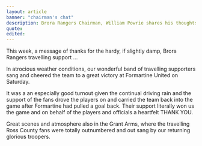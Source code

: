 ```yaml
---
layout: article
banner: "chairman's chat"
description: Brora Rangers Chairman, William Powrie shares his thoughts on all things football.
quote:
edited:
---
```

This week, a message of thanks for the hardy, if slightly damp, Brora Rangers travelling support ...

In atrocious weather conditions, our wonderful band of travelling supporters sang and cheered the team to a great victory at Formartine United on Saturday.
 
It was a an especially good turnout given the continual driving rain and the support of the fans drove the players on and carried the team back into the game after Formartine had pulled a goal back. Their support literally won us the game and on behalf of the players and officials a heartfelt THANK YOU.
 
Great scenes and atmosphere also in the Grant Arms, where the travelling Ross County fans were totally outnumbered and out sang by our returning glorious troopers.  